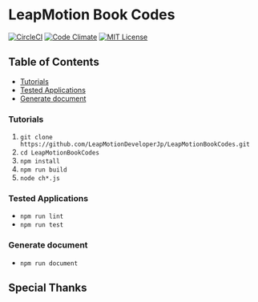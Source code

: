 # LeapMotion Book Codes
[![CircleCI](https://circleci.com/gh/LeapMotionDeveloperJp/LeapMotionBookCodes.svg?style=svg)](https://circleci.com/gh/LeapMotionDeveloperJp/LeapMotionBookCodes)
[![Code Climate](https://codeclimate.com/github/LeapMotionDeveloperJp/LeapMotionBookCodes/badges/gpa.svg)](https://codeclimate.com/github/LeapMotionDeveloperJp/LeapMotionBookCodes)
[![MIT License](http://img.shields.io/badge/license-MIT-blue.svg?style=flat)](LICENSE)

## Table of Contents
* [Tutorials](https://github.com/LeapMotionDeveloperJp/LeapMotionBookCodes#tutorials)
* [Tested Applications](https://github.com/LeapMotionDeveloperJp/LeapMotionBookCodes#tested-applications)
* [Generate document](https://github.com/LeapMotionDeveloperJp/LeapMotionBookCodes#generate-document)

### Tutorials
1. `` git clone https://github.com/LeapMotionDeveloperJp/LeapMotionBookCodes.git ``
1. `` cd LeapMotionBookCodes ``
1. `` npm install ``
1. `` npm run build ``
1. `` node ch*.js ``

### Tested Applications
* `` npm run lint ``
* `` npm run test ``

### Generate document
* `` npm run document ``

## Special Thanks